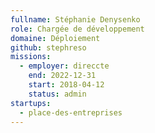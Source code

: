 ```yaml
---
fullname: Stéphanie Denysenko
role: Chargée de développement
domaine: Déploiement
github: stephreso
missions:
  - employer: direccte
    end: 2022-12-31
    start: 2018-04-12
    status: admin
startups:
  - place-des-entreprises
---
```


